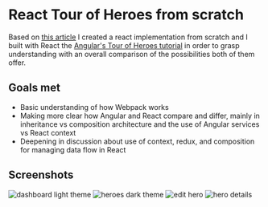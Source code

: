 # React Tour of Heroes from scratch

Based on [this article](https://blog.usejournal.com/creating-a-react-app-from-scratch-f3c693b84658) I created a react implementation from scratch and I built with React the [Angular's Tour of Heroes tutorial](https://angular.io/tutorial) in order to grasp understanding with an overall comparison of the possibilities both of them offer.

## Goals met
* Basic understanding of how Webpack works
* Making more clear how Angular and React compare and differ, mainly in inheritance vs composition architecture and the use of Angular services vs React context
* Deepening in discussion about use of context, redux, and composition for managing data flow in React

## Screenshots

![dashboard light theme](https://res.cloudinary.com/dsxnjgo2i/image/upload/v1628504793/react%20tour%20of%20heroes%20/ToH_qy0h8a.png)
![heroes dark theme](https://res.cloudinary.com/dsxnjgo2i/image/upload/v1628504793/react%20tour%20of%20heroes%20/ToH2_qyocgy.png)
![edit hero](https://res.cloudinary.com/dsxnjgo2i/image/upload/v1628504793/react%20tour%20of%20heroes%20/ToH4_hhiejb.png)
![hero details](https://res.cloudinary.com/dsxnjgo2i/image/upload/v1628504793/react%20tour%20of%20heroes%20/ToH3_myuq7d.png)


